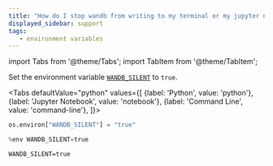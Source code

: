 ```yaml
---
title: "How do I stop wandb from writing to my terminal or my jupyter notebook output?"
displayed_sidebar: support
tags:
   - environment variables
---
```

import Tabs from '@theme/Tabs';
import TabItem from '@theme/TabItem';

Set the environment variable [`WANDB_SILENT`](../guides/track/environment-variables.md) to `true`.

<Tabs
  defaultValue="python"
  values={[
    {label: 'Python', value: 'python'},
    {label: 'Jupyter Notebook', value: 'notebook'},
    {label: 'Command Line', value: 'command-line'},
  ]}>
  <TabItem value="python">

```python
os.environ["WANDB_SILENT"] = "true"
```

  </TabItem>
  <TabItem value="notebook">

```python
%env WANDB_SILENT=true
```

  </TabItem>
  <TabItem value="command-line">

```shell
WANDB_SILENT=true
```

  </TabItem>
</Tabs>